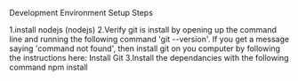 Development Environment Setup Steps

1.install nodejs (nodejs) 
2.Verify git is install by opening up the command line and running the following 
command 'git --version'. If you get a message saying 'command not found', then install git on you computer by following the instructions here: Install Git 
3.Install the dependancies with the following command npm install
